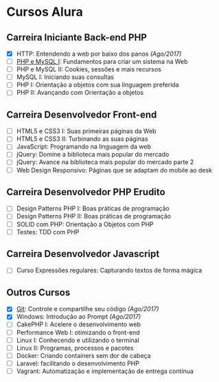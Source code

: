 # Cursos Alura

## Carreira Iniciante Back-end PHP
- [x] HTTP: Entendendo a web por baixo dos panos *(Ago/2017)*
- [ ] [PHP e MySQL I]: Fundamentos para criar um sistema na Web 
- [ ] PHP e MySQL II: Cookies, sessões e mais recursos
- [ ] MySQL I: Iniciando suas consultas
- [ ] PHP I: Orientação a objetos com sua linguagem preferida
- [ ] PHP II: Avançando com Orientação a objetos

## Carreira Desenvolvedor Front-end
- [ ] HTML5 e CSS3 I: Suas primeiras páginas da Web
- [ ] HTML5 e CSS3 II: Turbinando as suas páginas
- [ ] JavaScript: Programando na linguagem da web
- [ ] jQuery: Domine a biblioteca mais popular do mercado
- [ ] jQuery: Avance na biblioteca mais popular do mercado parte 2
- [ ] Web Design Responsivo: Páginas que se adaptam do mobile ao desk

## Carreira Desenvolvedor PHP Erudito
- [ ] Design Patterns PHP I: Boas práticas de programação
- [ ] Design Patterns PHP II: Boas práticas de programação
- [ ] SOLID com PHP: Orientação a Objetos com PHP
- [ ] Testes: TDD com PHP

## Carreira Desenvolvedor Javascript
- [ ] Curso Expressões regulares: Capturando textos de forma mágica

## Outros Cursos
- [x] [Git]: Controle e compartilhe seu código *(Ago/2017)*
- [x] Windows: Introdução ao Prompt *(Ago/2017)*
- [ ] CakePHP I: Acelere o desenvolvimento web
- [ ] Performance Web I: otimizando o front-end
- [ ] Linux I: Conhecendo e utilizando o terminal
- [ ] Linux II: Programas, processos e pacotes
- [ ] Docker: Criando containers sem dor de cabeça
- [ ] Laravel: facilitando o desenvolvimento PHP
- [ ] Vagrant: Automatização e implementação de entrega contínua

[PHP e MySQL I]: https://github.com/fromnanda/alura-cursos/tree/master/iniciante-backend-php/php-mysql-i
[Git]: https://github.com/fromnanda/alura-cursos/tree/master/engenheiro-devops/git
